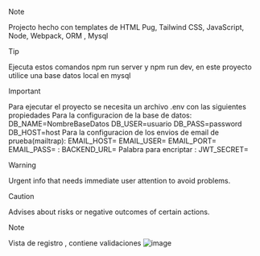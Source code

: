 > [!NOTE]
> Projecto hecho con templates de HTML Pug, Tailwind CSS, JavaScript, Node, Webpack, ORM , Mysql

> [!TIP]
> Ejecuta estos comandos npm run server y npm run dev, en este proyecto utilice una base datos local en mysql

> [!IMPORTANT]
> Para ejecutar el proyecto se necesita un archivo .env con las siguientes propiedades
> Para la configuracion de la base de datos: DB_NAME=NombreBaseDatos DB_USER=usuario DB_PASS=password DB_HOST=host
> Para la configuracion de los envios de email de prueba(mailtrap): EMAIL_HOST=  EMAIL_USER=  EMAIL_PORT=  EMAIL_PASS=
> : BACKEND_URL=
> Palabra para encriptar : JWT_SECRET=
> 

> [!WARNING]
> Urgent info that needs immediate user attention to avoid problems.

> [!CAUTION]
> Advises about risks or negative outcomes of certain actions.

> [!NOTE]
> Vista de registro , contiene validaciones
![image](https://github.com/user-attachments/assets/c07e8275-7249-4f46-b1a6-d17d64628f1d)
